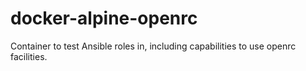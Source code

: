 # docker-alpine-openrc
Container to test Ansible roles in, including capabilities to use openrc facilities.
